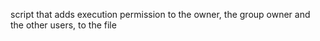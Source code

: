 script that adds execution permission to the owner, the group owner and the other users, to the file 
